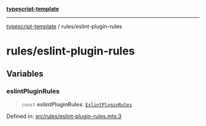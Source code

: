 [**typescript-template**](../README.md)

---

[typescript-template](../README.md) / rules/eslint-plugin-rules

# rules/eslint-plugin-rules

## Variables

### eslintPluginRules

> `const` **eslintPluginRules**: [`EslintPluginRules`](../types/rules/eslint-plugin-rules.md#eslintpluginrules)

Defined in: [src/rules/eslint-plugin-rules.mts:3](https://github.com/noshiro-pf/eslint-config-typed/blob/main/src/rules/eslint-plugin-rules.mts#L3)
